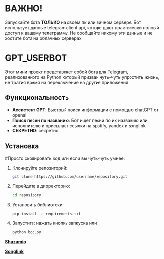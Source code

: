 # ВАЖНО!

Запускайте бота **ТОЛЬКО** на своем пк или личном сервере. Бот использует данные telegram client api, которе дают практически полный доступ к вашему телеграмму. Не сообщайте никому эти данные и не хостите бота на облачных серверах

# GPT_USERBOT

Этот мини проект представляет собой бота для Telegram, реализованного на Python который призван чуть-чуть упростить жизнь, не тратия время на переключение на другие приложения
## Функциональность

- **Ассистент GPT**: Быстрый поиск информации с помощью chatGPT от openai
- **Поиск песен по названию**: Бот ищет песни по их названию или исполнителю и присылает ссылки на spotify, yandex и songlink
- **СЕКРЕТНО**: секретно



## Установка
#Просто скопировать код или если вы чуть-чуть умнее:

1. Клонируйте репозиторий:
   ```bash
   git clone https://github.com/username/repository.git
   
2. Перейдите в дирректорию:
   ```bash
   cd repository

3. Установить библиотеки:
   ```bash
   pip install -r requirements.txt

4. Запустите:
   нажать кнопку запкуска или
   ```bash
   python bot.py


**[Shazamio](https://github.com/shazamio/ShazamIO)**

**[Songlink](https://linktree.notion.site/API-d0ebe08a5e304a55928405eb682f6741)**

